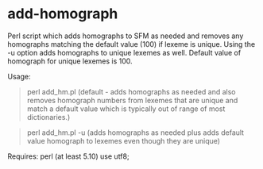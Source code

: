 # add-homograph
Perl script which adds homographs to SFM as needed and removes any homographs matching the default value (100) if lexeme is unique.
Using the -u option adds homographs to unique lexemes as well. Default value of homograph for unique lexemes is 100. 

Usage:
  >perl add_hm.pl (default - adds homographs as needed and also removes homograph numbers from lexemes that are unique and match a default value which is typically out of range of most dictionaries.) 
  
  
  >perl add_hm.pl -u (adds homographs as needed plus adds default value homograph to lexemes even though they are unique) 
  
  Requires:
  perl (at least 5.10)
  use utf8;
  
  
